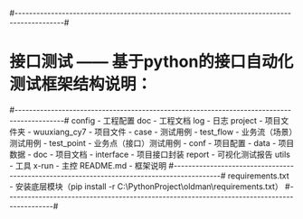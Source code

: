 #-------------------------------------------------------------------------------------------#
#		接口测试 —— 基于python的接口自动化测试框架结构说明：
#-------------------------------------------------------------------------------------------#
config    - 工程配置
doc       - 工程文档
log       - 日志
project   - 项目文件夹
          - wuuxiang_cy7 - 项目文件
                         - case       - 测试用例
                                      - test_flow   - 业务流（场景）测试用例
                                      - test_point  - 业务点（接口）测试用例
                         - conf       - 项目配置
                         - data       - 项目数据
                         - doc        - 项目文档
                         - interface  - 项目接口封装
report    - 可视化测试报告
utils     - 工具
x-run     - 主控
README.md - 框架说明
#-------------------------------------------------------------------------------------------#
requirements.txt - 安装底层模块（pip install -r C:\PythonProject\oldman\requirements.txt）
#-------------------------------------------------------------------------------------------#



